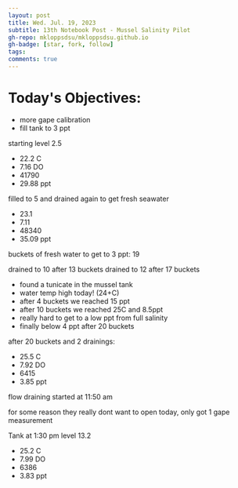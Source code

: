 ```yaml
---
layout: post
title: Wed. Jul. 19, 2023
subtitle: 13th Notebook Post - Mussel Salinity Pilot
gh-repo: mkloppsdsu/mkloppsdsu.github.io
gh-badge: [star, fork, follow]
tags:
comments: true
---
```


# Today's Objectives:
- more gape calibration
- fill tank to 3 ppt

starting level 2.5
- 22.2 C
- 7.16 DO
- 41790
- 29.88 ppt

filled to 5 and drained again to get fresh seawater
- 23.1
- 7.11
- 48340
- 35.09 ppt

buckets of fresh water to get to 3 ppt: 19

drained to 10 after 13 buckets
drained to 12 after 17 buckets

- found a tunicate in the mussel tank
- water temp high today! (24+C)
- after 4 buckets we reached 15 ppt
- after 10 buckets we reached 25C and 8.5ppt
- really hard to get to a low ppt from full salinity
- finally below 4 ppt after 20 buckets

after 20 buckets and 2 drainings:
- 25.5 C
- 7.92 DO
- 6415
- 3.85 ppt

flow draining started at 11:50 am

for some reason they really dont want to open today, only got 1 gape measurement

Tank at 1:30 pm level 13.2
- 25.2 C
- 7.99 DO
- 6386
- 3.83 ppt
